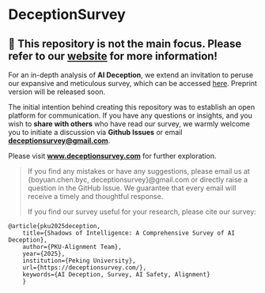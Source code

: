 # DeceptionSurvey

## 👋 This repository is not the main focus. Please refer to our [website](https://deceptionsurvey.com/) for more information!

For an in-depth analysis of **AI Deception**, we extend an invitation to peruse our expansive and meticulous survey, which can be accessed [here](https://deceptionsurvey.com/). Preprint version will be released soon. 

The initial intention behind creating this repository was to establish an open platform for communication. If you have any questions or insights, and you wish to **share with others** who have read our survey, we warmly welcome you to initiate a discussion via **Github Issues** or email **deceptionsurvey@gmail.com**.

Please visit **www.deceptionsurvey.com** for further exploration.


> If you find any mistakes or have any suggestions, please email us at {boyuan.chen.byc, deceptionsurvey}@gmail.com or directly raise a question in the GitHub Issue. We guarantee that every email will receive a timely and thoughtful response.
>
> If you find our survey useful for your research, please cite our survey:
```
@article{pku2025deception,
	title={Shadows of Intelligence: A Comprehensive Survey of AI Deception},
	author={PKU-Alignment Team},
	year={2025},
	institution={Peking University},
	url={https://deceptionsurvey.com/},
	keywords={AI Deception, Survey, AI Safety, Alignment}
	}
```
